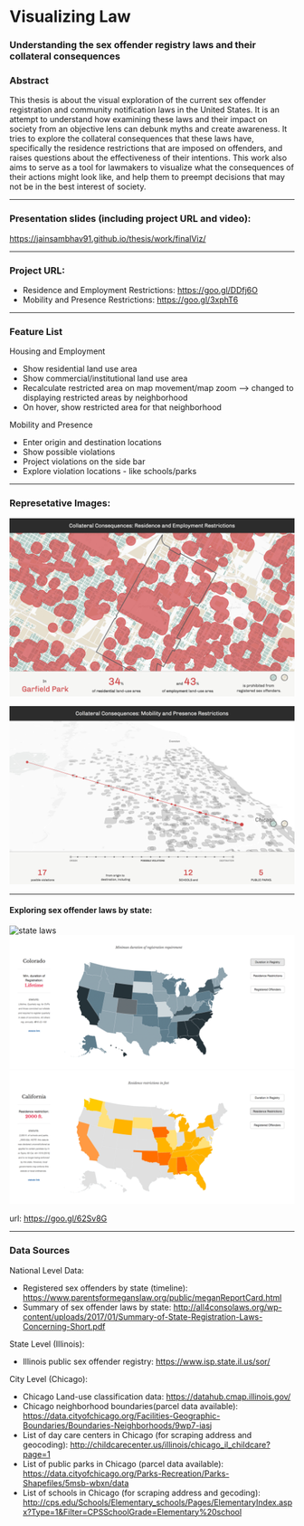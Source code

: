 # Visualizing Law
### Understanding the sex offender registry laws and their collateral consequences

### Abstract

This thesis is about the visual exploration of the current sex offender registration and community notification laws in the United States. It is an attempt to understand how examining these laws and their impact on society from an objective lens can debunk myths and create awareness. It tries to explore the collateral consequences that these laws have, specifically the residence restrictions that are imposed on offenders, and raises questions about the effectiveness of their intentions. This work also aims to serve as a tool for lawmakers to visualize what the consequences of their actions might look like, and help them to preempt decisions that may not be in the best interest of society.

---

### Presentation slides (including project URL and video):

https://jainsambhav91.github.io/thesis/work/finalViz/

---

### Project URL:

* Residence and Employment Restrictions: https://goo.gl/DDfj6O
* Mobility and Presence Restrictions: https://goo.gl/3xphT6

---


### Feature List

Housing and Employment
* Show residential land use area 
* Show commercial/institutional land use area 
* Recalculate restricted area on map movement/map zoom --> changed to displaying restricted areas by neighborhood
* On hover, show restricted area for that neighborhood

Mobility and Presence
* Enter origin and destination locations
* Show possible violations
* Project violations on the side bar
* Explore violation locations - like schools/parks

---

### Represetative Images:


![Alt text](1.png?raw=true "Residence and Employment Restrictions")

![Alt text](2.png?raw=true "Mobility and Presence Restrictions")

---

#### Exploring sex offender laws by state:

![state laws](3.png? "state laws")
![state laws](4.png? "state laws")
![state laws](5.png? "state laws")

url: https://goo.gl/62Sv8G


---

### Data Sources

<!--prototype:-->
<!--![Alt text](visualization/nationalLevelPrototype.jpg?raw=true "National Level Prototype")-->

National Level Data:
* Registered sex offenders by state (timeline): https://www.parentsformeganslaw.org/public/meganReportCard.html
* Summary of sex offender laws by state: http://all4consolaws.org/wp-content/uploads/2017/01/Summary-of-State-Registration-Laws-Concerning-Short.pdf

State Level (Illinois): 
* Illinois public sex offender registry: https://www.isp.state.il.us/sor/

City Level (Chicago):

* Chicago Land-use classification data: https://datahub.cmap.illinois.gov/
* Chicago neighborhood boundaries(parcel data available): https://data.cityofchicago.org/Facilities-Geographic-Boundaries/Boundaries-Neighborhoods/9wp7-iasj
* List of day care centers in Chicago (for scraping address and geocoding): http://childcarecenter.us/illinois/chicago_il_childcare?page=1
* List of public parks in Chicago (parcel data available): https://data.cityofchicago.org/Parks-Recreation/Parks-Shapefiles/5msb-wbxn/data
* List of schools in Chicago (for scraping address and gecoding): http://cps.edu/Schools/Elementary_schools/Pages/ElementaryIndex.aspx?Type=1&Filter=CPSSchoolGrade=Elementary%20school

